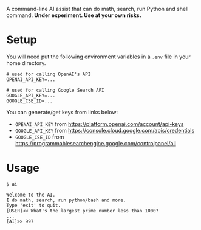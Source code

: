 A command-line AI assist that can do math, search, run Python and shell command.
**Under experiment. Use at your own risks.**

# Setup
You will need put the following environment variables in a `.env` file in your home directory.

```
# used for calling OpenAI's API
OPENAI_API_KEY=...

# used for calling Google Search API
GOOGLE_API_KEY=...
GOOGLE_CSE_ID=...
```

You can generate/get keys from links below:

- `OPENAI_API_KEY` from https://platform.openai.com/account/api-keys
- `GOOGLE_API_KEY` from https://console.cloud.google.com/apis/credentials
- `GOOGLE_CSE_ID` from https://programmablesearchengine.google.com/controlpanel/all

# Usage

```shell
$ ai

Welcome to the AI.
I do math, search, run python/bash and more.
Type 'exit' to quit.
[USER]<< What's the largest prime number less than 1000?
...
[AI]>> 997
```
